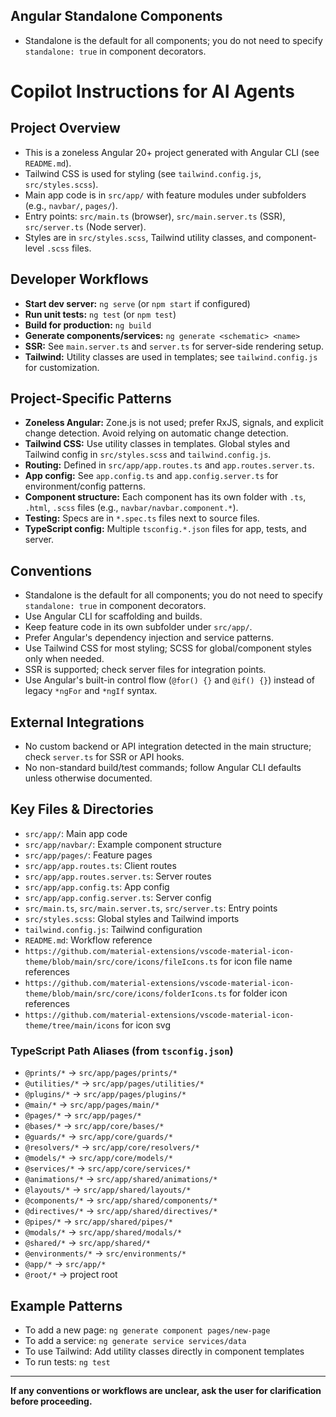 ## Angular Standalone Components

- Standalone is the default for all components; you do not need to specify `standalone: true` in component decorators.

# Copilot Instructions for AI Agents

## Project Overview

- This is a zoneless Angular 20+ project generated with Angular CLI (see `README.md`).
- Tailwind CSS is used for styling (see `tailwind.config.js`, `src/styles.scss`).
- Main app code is in `src/app/` with feature modules under subfolders (e.g., `navbar/`, `pages/`).
- Entry points: `src/main.ts` (browser), `src/main.server.ts` (SSR), `src/server.ts` (Node server).
- Styles are in `src/styles.scss`, Tailwind utility classes, and component-level `.scss` files.

## Developer Workflows

- **Start dev server:** `ng serve` (or `npm start` if configured)
- **Run unit tests:** `ng test` (or `npm test`)
- **Build for production:** `ng build`
- **Generate components/services:** `ng generate <schematic> <name>`
- **SSR:** See `main.server.ts` and `server.ts` for server-side rendering setup.
- **Tailwind:** Utility classes are used in templates; see `tailwind.config.js` for customization.

## Project-Specific Patterns

- **Zoneless Angular:** Zone.js is not used; prefer RxJS, signals, and explicit change detection. Avoid relying on automatic change detection.
- **Tailwind CSS:** Use utility classes in templates. Global styles and Tailwind config in `src/styles.scss` and `tailwind.config.js`.
- **Routing:** Defined in `src/app/app.routes.ts` and `app.routes.server.ts`.
- **App config:** See `app.config.ts` and `app.config.server.ts` for environment/config patterns.
- **Component structure:** Each component has its own folder with `.ts`, `.html`, `.scss` files (e.g., `navbar/navbar.component.*`).
- **Testing:** Specs are in `*.spec.ts` files next to source files.
- **TypeScript config:** Multiple `tsconfig.*.json` files for app, tests, and server.

## Conventions

- Standalone is the default for all components; you do not need to specify `standalone: true` in component decorators.
- Use Angular CLI for scaffolding and builds.
- Keep feature code in its own subfolder under `src/app/`.
- Prefer Angular's dependency injection and service patterns.
- Use Tailwind CSS for most styling; SCSS for global/component styles only when needed.
- SSR is supported; check server files for integration points.
- Use Angular's built-in control flow (`@for() {}` and `@if() {}`) instead of legacy `*ngFor` and `*ngIf` syntax.

## External Integrations

- No custom backend or API integration detected in the main structure; check `server.ts` for SSR or API hooks.
- No non-standard build/test commands; follow Angular CLI defaults unless otherwise documented.

## Key Files & Directories

- `src/app/`: Main app code
- `src/app/navbar/`: Example component structure
- `src/app/pages/`: Feature pages
- `src/app/app.routes.ts`: Client routes
- `src/app/app.routes.server.ts`: Server routes
- `src/app/app.config.ts`: App config
- `src/app/app.config.server.ts`: Server config
- `src/main.ts`, `src/main.server.ts`, `src/server.ts`: Entry points
- `src/styles.scss`: Global styles and Tailwind imports
- `tailwind.config.js`: Tailwind configuration
- `README.md`: Workflow reference
- `https://github.com/material-extensions/vscode-material-icon-theme/blob/main/src/core/icons/fileIcons.ts` for icon file name references
- `https://github.com/material-extensions/vscode-material-icon-theme/blob/main/src/core/icons/folderIcons.ts` for folder icon references
- `https://github.com/material-extensions/vscode-material-icon-theme/tree/main/icons` for icon svg

### TypeScript Path Aliases (from `tsconfig.json`)

- `@prints/*` → `src/app/pages/prints/*`
- `@utilities/*` → `src/app/pages/utilities/*`
- `@plugins/*` → `src/app/pages/plugins/*`
- `@main/*` → `src/app/pages/main/*`
- `@pages/*` → `src/app/pages/*`
- `@bases/*` → `src/app/core/bases/*`
- `@guards/*` → `src/app/core/guards/*`
- `@resolvers/*` → `src/app/core/resolvers/*`
- `@models/*` → `src/app/core/models/*`
- `@services/*` → `src/app/core/services/*`
- `@animations/*` → `src/app/shared/animations/*`
- `@layouts/*` → `src/app/shared/layouts/*`
- `@components/*` → `src/app/shared/components/*`
- `@directives/*` → `src/app/shared/directives/*`
- `@pipes/*` → `src/app/shared/pipes/*`
- `@modals/*` → `src/app/shared/modals/*`
- `@shared/*` → `src/app/shared/*`
- `@environments/*` → `src/environments/*`
- `@app/*` → `src/app/*`
- `@root/*` → project root

## Example Patterns

- To add a new page: `ng generate component pages/new-page`
- To add a service: `ng generate service services/data`
- To use Tailwind: Add utility classes directly in component templates
- To run tests: `ng test`

---

**If any conventions or workflows are unclear, ask the user for clarification before proceeding.**
